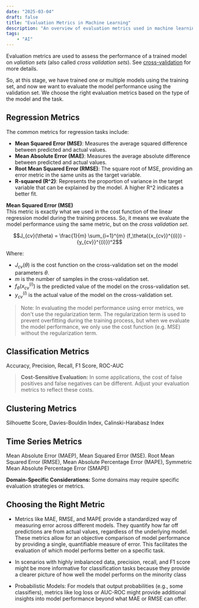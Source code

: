 ```yaml
---
date: "2025-03-04"
draft: false
title: "Evaluation Metrics in Machine Learning"
description: "An overview of evaluation metrics used in machine learning to assess model performance."
tags:
    - "AI"
---
```

Evaluation metrics are used to assess the performance of a trained model on _valiation sets_ (also called _cross validation sets_). See [cross-validation](cross_validation_machine_learning.md) for more details.

So, at this stage, we have trained one or multiple models using the training set, and now we want to evaluate the model performance using the validation set. We choose the right evaluation metrics based on the type of the model and the task.


## Regression Metrics
The common metrics for regression tasks include:
- **Mean Squared Error (MSE)**: Measures the average squared difference between predicted and actual values.
- **Mean Absolute Error (MAE)**: Measures the average absolute difference between predicted and actual values.
- **Root Mean Squared Error (RMSE)**: The square root of MSE, providing an error metric in the same units as the target variable.
- **R-squared (R^2)**: Represents the proportion of variance in the target variable that can be explained by the model. A higher R^2 indicates a better fit.

**Mean Squared Error (MSE)**<br>
This metric is exactly what we used in the cost function of the linear regression model during the training process. So, it means we evaluate the model performance using the same metric, but on the _cross validation set_.

$$J_{cv}(\theta) = \frac{1}{m} \sum_{i=1}^{m} (f_\theta({x_{cv}}^{(i)}) - {y_{cv}}^{(i)})^2$$

Where:
- $J_{cv}(\theta)$ is the cost function on the cross-validation set on the model parameters $\theta$.
- $m$ is the number of samples in the cross-validation set.
- $f_\theta({x_{cv}}^{(i)})$ is the predicted value of the model on the cross-validation set.
- ${y_{cv}}^{(i)}$ is the actual value of the model on the cross-validation set.

> Note: In evaluating the model performance using error metrics, we don't use the regularization term. The regularization term is used to prevent overfitting during the training process, but when we evaluate the model performance, we only use the cost function (e.g. MSE) without the regularization term.


## Classification Metrics
Accuracy, Precision, Recall, F1 Score, ROC-AUC

> **Cost-Sensitive Evaluation:** In some applications, the cost of false positives and false negatives can be different. Adjust your evaluation metrics to reflect these costs.

## Clustering Metrics
Silhouette Score, Davies-Bouldin Index, Calinski-Harabasz Index

## Time Series Metrics
Mean Absolute Error (MAEP), Mean Squared Error (MSE). Root Mean Squared Error (RMSE),
Mean Absolute Percentage Error (MAPE), Symmetric Mean Absolute Percentage Error (SMAPE)

**Domain-Specific Considerations:** Some domains may require specific evaluation strategies or metrics.

## Choosing the Right Metric
- Metrics like MAE, RMSE, and MAPE provide a standardized way of measuring error across different models. They quantify how far off predictions are from actual values, regardless of the underlying model. These metrics allow for an objective comparison of model performance by providing a single, quantifiable measure of error. This facilitates the evaluation of which model performs better on a specific task.

- In scenarios with highly imbalanced data, precision, recall, and F1 score might be more informative for classification tasks because they provide a clearer picture of how well the model performs on the minority class

- Probabilistic Models: For models that output probabilities (e.g., some classifiers), metrics like log loss or AUC-ROC might provide additional insights into model performance beyond what MAE or RMSE can offer.
